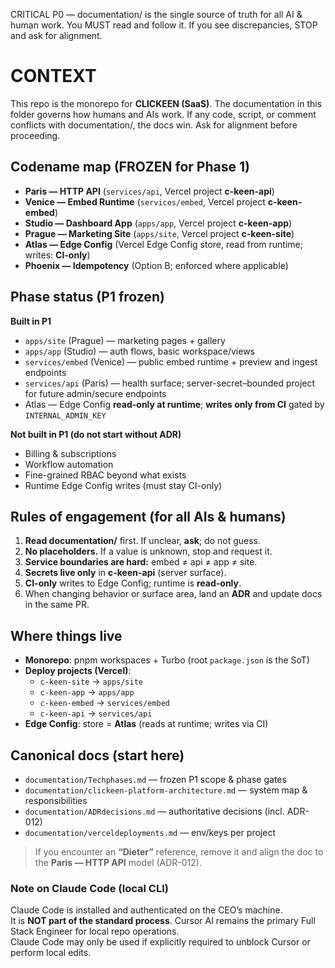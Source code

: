 CRITICAL P0 — documentation/ is the single source of truth for all AI & human work. You MUST read and follow it. If you see discrepancies, STOP and ask for alignment.

# CONTEXT

This repo is the monorepo for **CLICKEEN (SaaS)**. The documentation in this folder governs how humans and AIs work. If any code, script, or comment conflicts with documentation/, the docs win. Ask for alignment before proceeding.

## Codename map (FROZEN for Phase 1)
- **Paris — HTTP API** (`services/api`, Vercel project **c-keen-api**)  
- **Venice — Embed Runtime** (`services/embed`, Vercel project **c-keen-embed**)  
- **Studio — Dashboard App** (`apps/app`, Vercel project **c-keen-app**)  
- **Prague — Marketing Site** (`apps/site`, Vercel project **c-keen-site**)  
- **Atlas — Edge Config** (Vercel Edge Config store, read from runtime; writes: **CI-only**)  
- **Phoenix — Idempotency** (Option B; enforced where applicable)  

## Phase status (P1 frozen)
**Built in P1**
- `apps/site` (Prague) — marketing pages + gallery
- `apps/app` (Studio) — auth flows, basic workspace/views
- `services/embed` (Venice) — public embed runtime + preview and ingest endpoints
- `services/api` (Paris) — health surface; server-secret–bounded project for future admin/secure endpoints
- Atlas — Edge Config **read-only at runtime**; **writes only from CI** gated by `INTERNAL_ADMIN_KEY`

**Not built in P1 (do not start without ADR)**
- Billing & subscriptions
- Workflow automation
- Fine-grained RBAC beyond what exists
- Runtime Edge Config writes (must stay CI-only)

## Rules of engagement (for all AIs & humans)
1. **Read documentation/** first. If unclear, **ask**; do not guess.  
2. **No placeholders.** If a value is unknown, stop and request it.  
3. **Service boundaries are hard:** embed ≠ api ≠ app ≠ site.  
4. **Secrets live only** in **c-keen-api** (server surface).  
5. **CI-only** writes to Edge Config; runtime is **read-only**.  
6. When changing behavior or surface area, land an **ADR** and update docs in the same PR.

## Where things live
- **Monorepo**: pnpm workspaces + Turbo (root `package.json` is the SoT)  
- **Deploy projects (Vercel)**:  
  - `c-keen-site` → `apps/site`  
  - `c-keen-app` → `apps/app`  
  - `c-keen-embed` → `services/embed`  
  - `c-keen-api` → `services/api`  
- **Edge Config**: store = **Atlas** (reads at runtime; writes via CI)

## Canonical docs (start here)
- `documentation/Techphases.md` — frozen P1 scope & phase gates  
- `documentation/clickeen-platform-architecture.md` — system map & responsibilities  
- `documentation/ADRdecisions.md` — authoritative decisions (incl. ADR-012)  
- `documentation/verceldeployments.md` — env/keys per project

> If you encounter an **“Dieter”** reference, remove it and align the doc to the **Paris — HTTP API** model (ADR-012).
### Note on Claude Code (local CLI)
Claude Code is installed and authenticated on the CEO’s machine.  
It is **NOT part of the standard process**. Cursor AI remains the primary Full Stack Engineer for local repo operations.  
Claude Code may only be used if explicitly required to unblock Cursor or perform local edits.  
